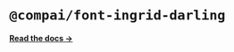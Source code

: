 # `@compai/font-ingrid-darling`

[**Read the docs &rarr;**](https://components.ai/docs/typefaces/ingrid-darling)
